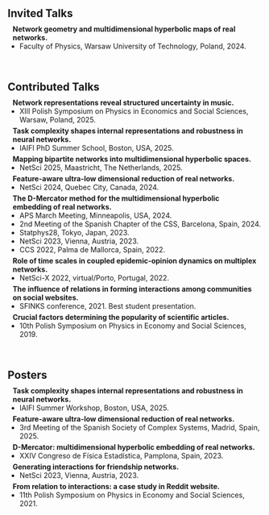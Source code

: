 <h1 id="invited-talks"></h1>

<h2 style="margin: 60px 0px 10px;">Invited Talks</h2>

<h4 style="margin:0 10px 0;">Network geometry and multidimensional hyperbolic maps of real networks.</h4>
<ul style="margin:0 0 20px;">
  <li>Faculty of Physics, Warsaw University of Technology, Poland, 2024.</li>
</ul>

<h2 style="margin: 60px 0px 10px;">Contributed Talks</h2>

<h4 style="margin:0 10px 0;">Network representations reveal structured uncertainty in music.</h4>
<ul style="margin:0 0 5px;">
  <li>XIII Polish Symposium on Physics in Economics and Social Sciences, Warsaw, Poland, 2025.</li>
</ul>

<h4 style="margin:0 10px 0;">Task complexity shapes internal representations and robustness in neural networks.</h4>
<ul style="margin:0 0 5px;">
  <li>IAIFI PhD Summer School, Boston, USA, 2025.</li>
</ul>

<h4 style="margin:0 10px 0;">Mapping bipartite networks into multidimensional hyperbolic spaces.</h4>
<ul style="margin:0 0 5px;">
  <li>NetSci 2025, Maastricht, The Netherlands, 2025.</li>
</ul>

<h4 style="margin:0 10px 0;">Feature-aware ultra-low dimensional reduction of real networks.</h4>
<ul style="margin:0 0 5px;">
  <li>NetSci 2024, Quebec City, Canada, 2024.</li>
</ul>

<h4 style="margin:0 10px 0;">The D-Mercator method for the multidimensional hyperbolic embedding of real networks.</h4>
<ul style="margin:0 0 5px;">
  <li>APS March Meeting, Minneapolis, USA, 2024.</li>
  <li>2nd Meeting of the Spanish Chapter of the CSS, Barcelona, Spain, 2024.</li>
  <li>Statphys28, Tokyo, Japan, 2023.</li>
  <li>NetSci 2023, Vienna, Austria, 2023.</li>
  <li>CCS 2022, Palma de Mallorca, Spain, 2022.</li>
</ul>

<h4 style="margin:0 10px 0;">Role of time scales in coupled epidemic-opinion dynamics on multiplex networks.</h4>
<ul style="margin:0 0 5px;">
  <li>NetSci-X 2022, virtual/Porto, Portugal, 2022.</li>
</ul>

<h4 style="margin:0 10px 0;">The influence of relations in forming interactions among communities on social websites.</h4>
<ul style="margin:0 0 5px;">
  <li>SFINKS conference, 2021. Best student presentation.</li>
</ul>

<h4 style="margin:0 10px 0;">Crucial factors determining the popularity of scientific articles.</h4>
<ul style="margin:0 0 20px;">
  <li>10th Polish Symposium on Physics in Economy and Social Sciences, 2019.</li>
</ul>

<h2 style="margin: 60px 0px 10px;">Posters</h2>

<h4 style="margin:0 10px 0;">Task complexity shapes internal representations and robustness in neural networks.</h4>
<ul style="margin:0 0 5px;">
  <li>IAIFI Summer Workshop, Boston, USA, 2025.</li>
</ul>

<h4 style="margin:0 10px 0;">Feature-aware ultra-low dimensional reduction of real networks.</h4>
<ul style="margin:0 0 5px;">
  <li>3rd Meeting of the Spanish Society of Complex Systems, Madrid, Spain, 2025.</li>
</ul>

<h4 style="margin:0 10px 0;">D-Mercator: multidimensional hyperbolic embedding of real networks.</h4>
<ul style="margin:0 0 5px;">
  <li>XXIV Congreso de Física Estadística, Pamplona, Spain, 2023.</li>
</ul>

<h4 style="margin:0 10px 0;">Generating interactions for friendship networks.</h4>
<ul style="margin:0 0 5px;">
  <li>NetSci 2023, Vienna, Austria, 2023.</li>
</ul>

<h4 style="margin:0 10px 0;">From relation to interactions: a case study in Reddit website.</h4>
<ul style="margin:0 0 20px;">
  <li>11th Polish Symposium on Physics in Economy and Social Sciences, 2021.</li>
</ul>
